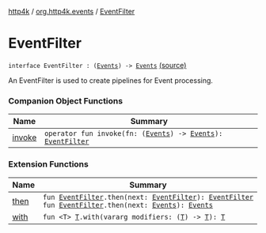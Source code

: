 [http4k](../../index.md) / [org.http4k.events](../index.md) / [EventFilter](./index.md)

# EventFilter

`interface EventFilter : (`[`Events`](../-events.md)`) -> `[`Events`](../-events.md) [(source)](https://github.com/http4k/http4k/blob/master/http4k-core/src/main/kotlin/org/http4k/events/events.kt#L21)

An EventFilter is used to create pipelines for Event processing.

### Companion Object Functions

| Name | Summary |
|---|---|
| [invoke](invoke.md) | `operator fun invoke(fn: (`[`Events`](../-events.md)`) -> `[`Events`](../-events.md)`): `[`EventFilter`](./index.md) |

### Extension Functions

| Name | Summary |
|---|---|
| [then](../then.md) | `fun `[`EventFilter`](./index.md)`.then(next: `[`EventFilter`](./index.md)`): `[`EventFilter`](./index.md)<br>`fun `[`EventFilter`](./index.md)`.then(next: `[`Events`](../-events.md)`): `[`Events`](../-events.md) |
| [with](../../org.http4k.core/with.md) | `fun <T> `[`T`](../../org.http4k.core/with.md#T)`.with(vararg modifiers: (`[`T`](../../org.http4k.core/with.md#T)`) -> `[`T`](../../org.http4k.core/with.md#T)`): `[`T`](../../org.http4k.core/with.md#T) |
